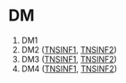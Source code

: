 # DM

1. DM1
2. DM2 ([TNSINF1](https://moodle.monlycee.net/mod/lti/view.php?id=73819), [TNSINF2](https://moodle.monlycee.net/mod/lti/view.php?id=73944))
3. DM3 ([TNSINF1](https://moodle.monlycee.net/mod/lti/view.php?id=75506), [TNSINF2](https://moodle.monlycee.net/mod/lti/view.php?id=75504))
4. DM4 ([TNSINF1](https://idf-93-1.elea.apps.education.fr/mod/lti/view.php?id=3713), [TNSINF2](https://idf-93-1.elea.apps.education.fr/mod/lti/view.php?id=3839))
